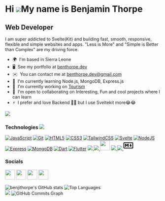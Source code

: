 Hi ![](https://user-images.githubusercontent.com/18350557/176309783-0785949b-9127-417c-8b55-ab5a4333674e.gif)My name is Benjamin Thorpe
=======================================================================================================================================

Web Developer
-------------

I am super addicted to Svelte(Kit) and building fast, smooth, responsive, flexible and simple websites and apps. "Less is More" and "Simple is Better than Complex" are my driving force.

* 🌍  I'm based in Sierra Leone
* 🖥️  See my portfolio at [benthorpe.dev](http://www.benthorpe.dev)
* ✉️  You can contact me at [benthorpe.dev@gmail.com](mailto:benthorpe.dev@gmail.com)
* 🧠  I'm currently learning Node.js, MongoDB, Express.js
* 🚀  I'm currently working on [Tourism](http://github.com/sparrowsl/tourism)
* 🤝  I'm open to collaborating on Interesting, Fun and cool projects where I can learn
* ⚡  I prefer and love Backend 🤪🤪 but I use Sveltekit more😂😂

<a href="https://www.github.com/sparrowsl" target="_blank" rel="noreferrer"><img
src="https://img.shields.io/github/followers/sparrowsl?logo=github&style=for-the-badge&color=3382ed&labelColor=0f172a" /></a>

### Technologies <img src = "https://media2.giphy.com/media/QssGEmpkyEOhBCb7e1/giphy.gif?cid=ecf05e47a0n3gi1bfqntqmob8g9aid1oyj2wr3ds3mg700bl&rid=giphy.gif" width="30">


<p align="left">
<!-- JavaScript -->
<a href="https://developer.mozilla.org/en-US/docs/Web/JavaScript" target="_blank" rel="noreferrer"><img src="https://raw.githubusercontent.com/danielcranney/readme-generator/main/public/icons/skills/javascript-colored.svg" width="36" height="36" alt="JavaScript" /></a>
<!-- Git -->
<a href="https://git-scm.com/" target="_blank" rel="noreferrer"><img src="https://raw.githubusercontent.com/danielcranney/readme-generator/main/public/icons/skills/git-colored.svg" width="36" height="36" alt="Git" /></a>
<!-- HTML-->
<a href="https://developer.mozilla.org/en-US/docs/Glossary/HTML5" target="_blank" rel="noreferrer"><img src="https://raw.githubusercontent.com/danielcranney/readme-generator/main/public/icons/skills/html5-colored.svg" width="36" height="36" alt="HTML5" /></a>
<!-- CSS -->
<a href="https://www.w3.org/TR/CSS/#css" target="_blank" rel="noreferrer"><img src="https://raw.githubusercontent.com/danielcranney/readme-generator/main/public/icons/skills/css3-colored.svg" width="36" height="36" alt="CSS3" /></a>
<!-- TailwindCSS -->
<a href="https://tailwindcss.com/" target="_blank" rel="noreferrer"><img src="https://raw.githubusercontent.com/danielcranney/readme-generator/main/public/icons/skills/tailwindcss-colored.svg" width="36" height="36" alt="TailwindCSS" /></a>
<!-- Svelte -->
<a href="https://svelte.dev/" target="_blank" rel="noreferrer"><img src="https://raw.githubusercontent.com/danielcranney/readme-generator/main/public/icons/skills/svelte-colored.svg" width="36" height="36" alt="Svelte" /></a>
<!-- Vite -->
<!-- <a href="https://vitejs.dev/" target="_blank" rel="noreferrer"><img src="https://raw.githubusercontent.com/danielcranney/readme-generator/main/public/icons/skills/vite-colored.svg" width="36" height="36" alt="Vite" /></a>-->
<!-- Node -->
<a href="https://nodejs.org/en/" target="_blank" rel="noreferrer"><img src="https://raw.githubusercontent.com/danielcranney/readme-generator/main/public/icons/skills/nodejs-colored.svg" width="36" height="36" alt="NodeJS" /></a>
<!-- Express -->
<a href="https://expressjs.com/" target="_blank" rel="noreferrer"><img src="https://raw.githubusercontent.com/danielcranney/readme-generator/main/public/icons/skills/express-colored.svg" width="36" height="36" alt="Express" /></a>
<!-- MongoDB -->
<a href="https://www.mongodb.com/" target="_blank" rel="noreferrer"><img src="https://raw.githubusercontent.com/danielcranney/readme-generator/main/public/icons/skills/mongodb-colored.svg" width="36" height="36" alt="MongoDB" /></a>
<!-- Dart -->
<a href="https://dart.dev/" target="_blank" rel="noreferrer"><img src="https://raw.githubusercontent.com/danielcranney/readme-generator/main/public/icons/skills/dart-colored.svg" width="36" height="36" alt="Dart" /></a>
<!-- Flutter -->
<a href="https://flutter.dev/" target="_blank" rel="noreferrer"><img src="https://raw.githubusercontent.com/danielcranney/readme-generator/main/public/icons/skills/flutter-colored.svg" width="36" height="36" alt="Flutter" /></a>
<!-- Netlify -->
<a href="https://netlify.com" target="_blank" rel="noreferrer"> <img width ='32px' src ='https://raw.githubusercontent.com/rahulbanerjee26/githubAboutMeGenerator/main/icons/netlify.svg'> </a>
<!-- Vercel -->
<a href="https://vercel.com" target="_blank" rel="noreferrer"> <img width ='32px' src ='https://raw.githubusercontent.com/rahulbanerjee26/githubAboutMeGenerator/main/icons/vercel-dark.svg'> </a>
<!-- GitHub -->
<a href="https://www.github.com/sparrowsl" target="_blank" rel="noreferrer"><img src="https://raw.githubusercontent.com/danielcranney/readme-generator/main/public/icons/socials/github.svg" width="32" height="32" /></a>
<!-- Linux -->
<a href= https://github.com/benjithorpe?tab=repositories&q=&type=&language=html&sort= > <img width ='32px' src ='https://raw.githubusercontent.com/rahulbanerjee26/githubAboutMeGenerator/main/icons/linux.svg'> </a>
<!-- SQLite -->
<a href= https://github.com/benjithorpe?tab=repositories&q=&type=&language=html&sort= > <img width ='32px' src ='https://raw.githubusercontent.com/rahulbanerjee26/githubAboutMeGenerator/main/icons/sqlite.svg'> </a>
<!-- Markdown -->
<a href="https://www.markdownguide.org/" target="_blank" rel="noreferrer"> <img width='32px' src="https://raw.githubusercontent.com/devicons/devicon/master/icons/markdown/markdown-original.svg" alt="markdown"/> </a>
</p>

### Socials

<p align="left">
<a href="https://discord.com/users/sparrow#9195" target="_blank" rel="noreferrer"><img src="https://raw.githubusercontent.com/danielcranney/readme-generator/main/public/icons/socials/discord.svg" width="32" height="32" /></a> 
<a href="https://www.github.com/sparrowsl" target="_blank" rel="noreferrer"><img src="https://raw.githubusercontent.com/danielcranney/readme-generator/main/public/icons/socials/github.svg" width="32" height="32" /></a> 
<a href="https://www.linkedin.com/in/benjamini" target="_blank" rel="noreferrer"><img src="https://raw.githubusercontent.com/danielcranney/readme-generator/main/public/icons/socials/linkedin.svg" width="32" height="32" /></a>
<a href="https://www.twitter.com/sparrow_sl" target="_blank" rel="noreferrer"><img src="https://raw.githubusercontent.com/danielcranney/readme-generator/main/public/icons/socials/twitter.svg" width="32" height="32" /></a>
</p>


<div>
<img src="https://github-readme-stats.vercel.app/api?username=sparrowsl&count_private=true&show_icons=true&theme=material-palenight" alt="benjithorpe's GitHub stats" />

<img src="https://github-readme-stats.vercel.app/api/top-langs/?username=sparrowsl&theme=material-palenight&layout=compact&langs_count=6" alt="Top Languages"/>
</div>

<img src="https://github-readme-streak-stats.herokuapp.com?user=sparrowsl&theme=material-palenight&hide_border=true&border_radius=5" />

<img src="https://github-readme-activity-graph.cyclic.app/graph?username=sparrowsl&bg_color=0f172a&color=ffffff&line=3382ed&point=ffffff&area_color=0f172a&area=true&hide_border=true&custom_title=GitHub%20Commits%20Graph" alt="GitHub Commits Graph" />


